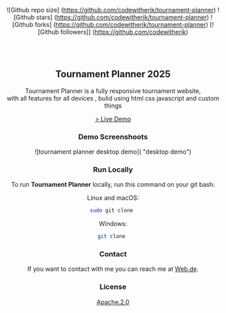 <div align="center">

![Github repo size] (https://github.com/codewitherik/tournament-planner)
![Github stars] (https://github.com/codewitherik/tournament-planner)
![Github forks] (https://github.com/codewitherik/tournament-planner)
[![Github followers]] (https://github.com/codewitherik)

<br />
<br/>

<h2 align="center">Tournament Planner 2025</h2>

Tournament Planner is a fully responsive tournament website, <br />  with all features for all devices , bulid using html css javascript and custom things

<a href=""><strong></strong> > Live Demo</a>

### Demo Screenshoots 

![tournament planner desktop demo](               "desktop demo")

### Run Locally

To run **Tournament Planner** locally, run this command on your git bash:

Linux and macOS:

```bash
sudo git clone 
```

Windows:

```bash
git clone 
```

### Contact

If you want to contact with me you can reach me at [Web.de](erik-1301@web.de).

### License

[Apache.2.0](https://choosealicense.com/licenses/apache-2.0/)

